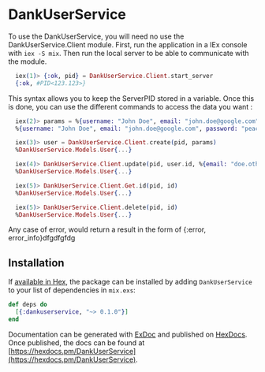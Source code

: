 # DankUserService

To use the DankUserService, you will need no use the DankUserService.Client module. 
First, run the application in a IEx console with ```iex -S mix```. 
Then run the local server to be able to communicate with the module.

```elixir
  iex(1)> {:ok, pid} = DankUserService.Client.start_server
  {:ok, #PID<123.123>}
```

This syntax allows you to keep the ServerPID stored in a variable. Once this is done,
you can use the different commands to access the data you want : 

```elixir
  iex(2)> params = %{username: "John Doe", email: "john.doe@google.com", password: "peacebird"}
  %{username: "John Doe", email: "john.doe@google.com", password: "peacebird"}

  iex(3)> user = DankUserService.Client.create(pid, params)
  %DankUserService.Models.User{...}

  iex(4)> DankUserService.Client.update(pid, user.id, %{email: "doe.other.email@google.com"})
  %DankUserService.Models.User{...}

  iex(5)> DankUserService.Client.Get.id(pid, id)
  %DankUserService.Models.User{...}

  iex(5)> DankUserService.Client.delete(pid, id)
  %DankUserService.Models.User{...}
```

Any case of error, would return a result in the form of {:error, error_info}dfgdfgfdg

## Installation

If [available in Hex](https://hex.pm/docs/publish), the package can be installed
by adding `DankUserService` to your list of dependencies in `mix.exs`:

```elixir
def deps do
  [{:dankuserservice, "~> 0.1.0"}]
end
```

Documentation can be generated with [ExDoc](https://github.com/elixir-lang/ex_doc)
and published on [HexDocs](https://hexdocs.pm). Once published, the docs can
be found at [https://hexdocs.pm/DankUserService](https://hexdocs.pm/DankUserService).

